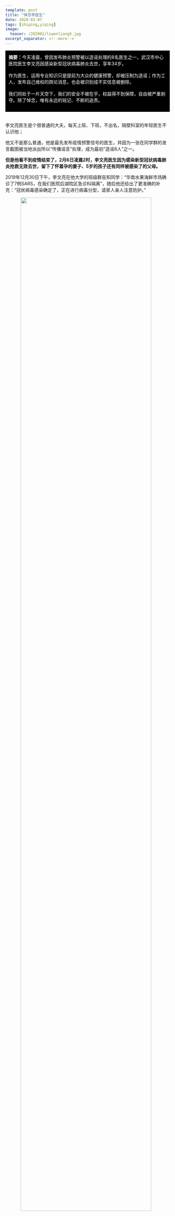 ```yaml
---
template: post
title: "悼念李医生"
date: 2020-02-07
tags: [shiping,yiqing]
image:
  teaser: /202002/liwenliang5.jpg
excerpt_separator: <!--more-->
---
```


<div style="width:98%;padding:10px;background-color:black;color:white;margin:0;">
<strong>摘要：</strong>今天凌晨，曾因发布肺炎预警被以造谣处理的8名医生之一，武汉市中心医院医生李文亮因感染新型冠状病毒肺炎去世，享年34岁。<br><br>
作为医生，运用专业知识只是提前为大众的健康预警，却被压制为造谣；作为工人，发布自己维权的舆论消息，也会被识别成不实信息被删除。<br><br>
我们同处于一片天空下，我们的安全不被在乎，权益得不到保障，自由被严重剥夺。除了悼念，唯有永远的铭记、不断的追责。<br><br>
</div><br>

<!--more-->

李文亮医生是个很普通的大夫，每天上班、下班，不出名，隔壁科室的年轻医生不认识他；

他又不是那么普通，他是最先发布疫情预警信号的医生，并因为一张在同学群的发言截图被当地派出所以“传播谣言”处理，成为最初“造谣8人”之一。

**但是他看不到疫情结束了，2月6日凌晨2时，李文亮医生因为感染新型冠状病毒肺炎抢救无效去世，留下了怀着孕的妻子、5岁的孩子还有同样被感染了的父母。**

2019年12月30日下午，李文亮在他大学的班级群告知同学：“华南水果海鲜市场确诊了7例SARS，在我们医院后湖院区急诊科隔离”，随后他还给出了更准确的补充：“冠状病毒感染确定了，正在进行病毒分型，请家人亲人注意防护。”

<div style="text-align:center"><img src="/images/202002/liwenliang1.jpg" width="90%"></div><br>

消息在医护人员中间小范围传开了。也是同日，武汉市卫建委引发紧急通知，要求“未经授权任何单位、个人不得擅自发布对外救治信息”，**有责任感的医生想要提醒病人，只能拐弯抹角地说：“华南海鲜市场不干净，最近少去”。**

李文亮医生被医院领导约谈，还到派出所接受了训诫。这份训诫书，已经成为这个官僚体制最大的讽刺。

<div style="text-align:center"><img src="/images/202002/liwenliang2.jpg" width="90%"></div><br>

我们悼念李文亮，同样是为了悼念那636个同样因冠状病毒肺炎死亡的同胞，还有那些没被纳入统计数据的，死于确诊之前的疑似患者。<span style="color:red"><strong>因为如果官场里少考虑一点代表大会期间的政绩升迁，不去隐瞒已经很严重的疫情信息，本来不会有这么多人白白死去。</strong></span>

咱们全国的劳动人民，也不会因为疫情断了收入，房贷车贷负债累累，还时时担忧着返程上班的传染危险。

最高法为被训诫的8人平反，国家监委派调查组到武汉调查李医生相关问题，**可谁知道是不是只是安抚民心而已？**

毕竟就在这两天，就又有人因为发布李文亮医生相关的消息，被公安喝茶、训诫，相关的帖子，也被删了。

**我们工人维权的时候，把遭遇发到网上，不也总是被删帖，甚至站出来的人因为所谓“影响不好”遭受到当地派出所的骚扰，以至于我们得不到外界的支持吗？**

<div style="text-align:center"><img src="/images/202002/liwenliang3.jpg" width="90%"></div><br>

这关乎我们每个人，关乎我们工人。

所以，<span style="color:red"><strong>我们要做的，除了悼念，还有不断的追责，永远的铭记。</strong></span>

下一次有人因为造谣、发布不实信息这样的理由被处理，不要轻易相信，**想一想究竟是谁说了假话**，质问有关部门又是哪里来的权力，把不符合其官方口径和利益的消息都打为谣言。

还有，**突破舆论封锁**。不论是事关全体人民性命的大事，还是**其他工人在维权的求援贴、进展贴**，帮忙把消息传播出去。

**要经常问问，名为辟谣实为维稳的强盗行为停止了吗？底层人民的生命和幸福被放在心上了吗？说了真话的受到公正对待了吗？**

<div style="text-align:center"><img src="/images/202002/liwenliang4.jpg" width="90%"></div><br>

<span style="color:red"><strong>只要答案仍然是没有，我们就会不懈地，用工人的力量，去争取一个没有压迫的，老百姓不会被当作蝼蚁欺骗和玩弄的，更美好一点的社会。</strong></span>

这样李文亮医生，才不会白白死去！

<div style="text-align:center"><img src="/images/202002/liwenliang5.jpg" width="90%"></div><br>
